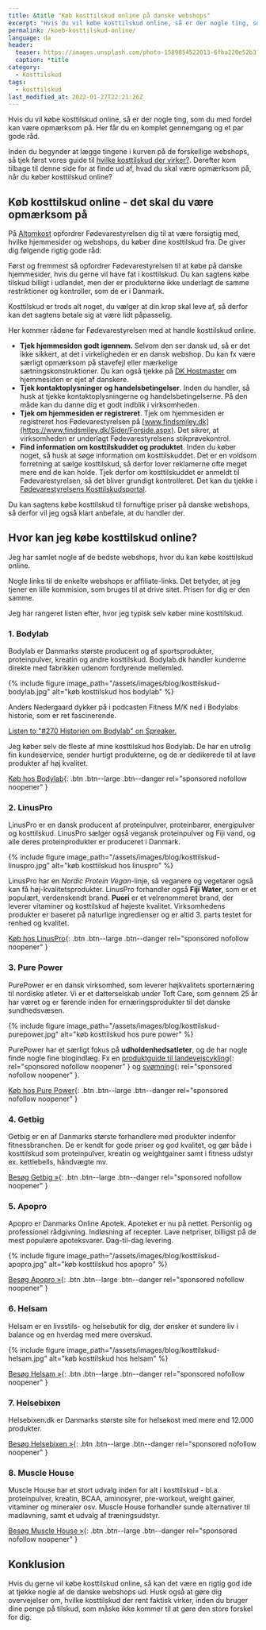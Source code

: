 ```yaml
---
title: &title "Køb kosttilskud online på danske webshops"
excerpt: "Hvis du vil købe kosttilskud online, så er der nogle ting, som du med fordel kan være opmærksom på. Her får du en komplet gennemgang og et par gode råd."
permalink: /koeb-kosttilskud-online/
language: da
header:
  teaser: https://images.unsplash.com/photo-1589854522013-6fba220e52b3?ixlib=rb-1.2.1&ixid=MnwxMjA3fDB8MHxwaG90by1wYWdlfHx8fGVufDB8fHx8&auto=format&fit=crop&h=300&w=400&q=10
  caption: *title
category:
  - Kosttilskud
tags:
  - kosttilskud
last_modified_at: 2022-01-27T22:21:26Z
---
```


Hvis du vil købe kosttilskud online, så er der nogle ting, som du med fordel kan være opmærksom på. Her får du en komplet gennemgang og et par gode råd.

Inden du begynder at lægge tingene i kurven på de forskellige webshops, så tjek først vores guide til [hvilke kosttilskud der virker?](/kosttilskud/). Derefter kom tilbage til denne side for at finde ud af, hvad du skal være opmærksom på, når du køber kosttilskud online?

## Køb kosttilskud online - det skal du være opmærksom på

På [Altomkost](https://altomkost.dk/fakta/kosttilskud/naar-du-koeber-kosttilskud-paa-nettet/) opfordrer Fødevarestyrelsen dig til at være forsigtig med, hvilke hjemmesider og webshops, du køber dine kosttilskud fra. De giver dig følgende rigtig gode råd:

Først og fremmest så opfordrer Fødevarestyrelsen til at købe på danske hjemmesider, hvis du gerne vil have fat i kosttilskud. Du kan sagtens købe tilskud billigt i udlandet, men der er produkterne ikke underlagt de samme restriktioner og kontroller, som de er i Danmark.

Kosttilskud er trods alt noget, du vælger at din krop skal leve af, så derfor kan det sagtens betale sig at være lidt påpasselig.

Her kommer rådene far Fødevarestyrelsen med at handle kosttilskud online.

- **Tjek hjemmesiden godt igennem.** Selvom den ser dansk ud, så er det ikke sikkert, at det i virkeligheden er en dansk webshop. Du kan fx være særligt opmærksom på stavefejl eller mærkelige sætningskonstruktioner. Du kan også tjekke på [DK Hostmaster](https://www.dk-hostmaster.dk/da) om hjemmesiden er ejet af danskere.
- **Tjek kontaktoplysninger og handelsbetingelser**. Inden du handler, så husk at tjekke kontaktoplysningerne og handelsbetingelserne. På den måde kan du danne dig et godt indblik i virksomheden.
- **Tjek om hjemmesiden er registreret**. Tjek om hjemmesiden er registreret hos Fødevarestyrelsen på [www.findsmiley.dk](https://www.findsmiley.dk/Sider/Forside.aspx). Det sikrer, at virksomheden er underlagt Fødevarestyrelsens stikprøvekontrol.
- **Find information om kosttilskuddet og produktet**. Inden du køber noget, så husk at søge information om kosttilskuddet. Det er en voldsom forretning at sælge kosttilskud, så derfor lover reklamerne ofte meget mere end de kan holde. Tjek derfor om kosttilskuddet er anmeldt til Fødevarestyrelsen, så det bliver grundigt kontrolleret. Det kan du tjekke i [Fødevarestyrelsens Kosttilskudsportal](https://www.foedevarestyrelsen.dk/Foedevarer/Kosttilskud/Sider/S%C3%B8gIKosttilskud.aspx).

Du kan sagtens købe kosttilskud til fornuftige priser på danske webshops, så derfor vil jeg også klart anbefale, at du handler der.

## Hvor kan jeg købe kosttilskud online?

Jeg har samlet nogle af de bedste webshops, hvor du kan købe kosttilskud online.

Nogle links til de enkelte webshops er affiliate-links. Det betyder, at jeg tjener en lille kommision, som bruges til at drive sitet. Prisen for dig er den samme.

Jeg har rangeret listen efter, hvor jeg typisk selv køber mine kosttilskud.

### 1. Bodylab

Bodylab er Danmarks største producent og af sportsprodukter, proteinpulver, kreatin og andre kosttilskud. Bodylab.dk handler kunderne direkte med fabrikken udenom fordyrende mellemled.

{% include figure image_path="/assets/images/blog/kosttilskud-bodylab.jpg" alt="køb kosttilskud hos bodylab" %}

Anders Nedergaard dykker på i podcasten Fitness M/K ned i Bodylabs historie, som er ret fascinerende.

<a class="spreaker-player" href="https://www.spreaker.com/user/anders_nedergaard/270-historien-om-bodylab" data-resource="episode_id=41267773" data-theme="dark" data-playlist="false" data-width="100%" data-height="200px">Listen to "#270 Historien om Bodylab" on Spreaker.</a><script async src="https://widget.spreaker.com/widgets.js"></script>

Jeg køber selv de fleste af mine kosttilskud hos Bodylab. De har en utrolig fin kundeservice, sender hurtigt produkterne, og de er dedikerede til at lave produkter af høj kvalitet.

[Køb hos Bodylab](https://www.partner-ads.com/dk/klikbanner.php?partnerid=28187&bannerid=11522){: .btn .btn--large .btn--danger rel="sponsored nofollow noopener" }

### 2. LinusPro

LinusPro er en dansk producent af proteinpulver, proteinbarer, energipulver og kosttilskud. LinusPro sælger også vegansk proteinpulver og Fiji vand, og alle deres proteinprodukter er produceret i Danmark.

{% include figure image_path="/assets/images/blog/kosttilskud-linuspro.jpg" alt="køb kosttilskud hos linuspro" %}

LinusPro har en _Nordic Protein Vegan_-linje, så veganere og vegetarer også kan få høj-kvalitetsprodukter. LinusPro forhandler også **Fiji Water**, som er et populært, verdenskendt brand. **Puori** er et velrenommeret brand, der leverer vitaminer og kosttilskud af højeste kvalitet. Virksomhedens produkter er baseret på naturlige ingredienser og er altid 3. parts testet for renhed og kvalitet.

[Køb hos LinusPro](https://www.partner-ads.com/dk/klikbanner.php?partnerid=28187&bannerid=68281){: .btn .btn--large .btn--danger rel="sponsored nofollow noopener" }

### 3. Pure Power

PurePower er en dansk virksomhed, som leverer højkvalitets sporternæring til nordiske atleter. Vi er et datterselskab under Toft Care, som gennem 25 år har været og er førende inden for ernæringsprodukter til det danske sundhedsvæsen.

{% include figure image_path="/assets/images/blog/kosttilskud-purepower.jpg" alt="køb kosttilskud hos pure power" %}

PurePower har et særligt fokus på **udholdenhedsatleter**, og de har nogle finde nogle fine blogindlæg. Fx en [produktguide til landevejscykling](https://www.partner-ads.com/dk/klikbanner.php?partnerid=28187&bannerid=52416&htmlurl=https://www.purepower.dk/landevejscykling/){: rel="sponsored nofollow noopener" } og [svømning](https://www.partner-ads.com/dk/klikbanner.php?partnerid=28187&bannerid=52416&htmlurl=https://www.purepower.dk/svoemning/){: rel="sponsored nofollow noopener" }.

[Køb hos Pure Power](https://www.partner-ads.com/dk/klikbanner.php?partnerid=28187&bannerid=52416){: .btn .btn--large .btn--danger rel="sponsored nofollow noopener" }

### 4. Getbig

Getbig er en af Danmarks største forhandlere med produkter indenfor fitnessbranchen. De er kendt for gode priser og god kvalitet, og gør både i kosttilskud som proteinpulver, kreatin og weightgainer samt i fitness udstyr ex. kettlebells, håndvægte mv.

[Besøg Getbig »](https://www.partner-ads.com/dk/klikbanner.php?partnerid=28187&bannerid=21411){: .btn .btn--large .btn--danger rel="sponsored nofollow noopener" }

### 5. Apopro

Apopro er Danmarks Online Apotek. Apoteket er nu på nettet. Personlig og professionel rådgivning. Indløsning af recepter. Lave netpriser, billigst på de mest populære apoteksvarer. Dag-til-dag levering.

{% include figure image_path="/assets/images/blog/kosttilskud-apopro.jpg" alt="køb kosttilskud hos apopro" %}

[Besøg Apopro »](https://www.partner-ads.com/dk/klikbanner.php?partnerid=28187&bannerid=52093){: .btn .btn--large .btn--danger rel="sponsored nofollow noopener" }

### 6. Helsam

Helsam er en livsstils- og helsebutik for dig, der ønsker et sundere liv i balance og en hverdag med mere overskud.

{% include figure image_path="/assets/images/blog/kosttilskud-helsam.jpg" alt="køb kosttilskud hos helsam" %}

[Besøg Helsam »](https://www.partner-ads.com/dk/klikbanner.php?partnerid=28187&bannerid=66247){: .btn .btn--large .btn--danger rel="sponsored nofollow noopener" }

### 7. Helsebixen

Helsebixen.dk er Danmarks største site for helsekost med mere end 12.000 produkter.

[Besøg Helsebixen »](https://www.partner-ads.com/dk/klikbanner.php?partnerid=28187&bannerid=24609){: .btn .btn--large .btn--danger rel="sponsored nofollow noopener" }

### 8. Muscle House

Muscle House har et stort udvalg inden for alt i kosttilskud - bl.a. proteinpulver, kreatin, BCAA, aminosyrer, pre-workout, weight gainer, vitaminer og mineraler osv. Muscle House forhandler sunde alternativer til madlavning, samt et udvalg af træningsudstyr.

[Besøg Muscle House »](https://www.partner-ads.com/dk/klikbanner.php?partnerid=28187&bannerid=68774){: .btn .btn--large .btn--danger rel="sponsored nofollow noopener" }

## Konklusion

Hvis du gerne vil købe kosttilskud online, så kan det være en rigtig god ide at tjekke nogle af de danske webshops ud. Husk også at gøre dig overvejelser om, hvilke kosttilskud der rent faktisk virker, inden du bruger dine penge på tilskud, som måske ikke kommer til at gøre den store forskel for dig.
